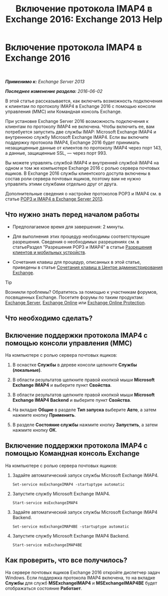﻿---
title: 'Включение протокола IMAP4 в Exchange 2016: Exchange 2013 Help'
TOCTitle: Включение протокола IMAP4 в Exchange 2016
ms:assetid: c1ae10dd-14da-4400-b38d-2aeafde8abe6
ms:mtpsurl: https://technet.microsoft.com/ru-ru/library/Bb124489(v=EXCHG.150)
ms:contentKeyID: 50489094
ms.date: 04/30/2018
mtps_version: v=EXCHG.150
ms.translationtype: HT
---

# Включение протокола IMAP4 в Exchange 2016

 

_**Применимо к:** Exchange Server 2013_

_**Последнее изменение раздела:** 2016-06-02_

В этой статье рассказывается, как включить возможность подключения к клиентам по протоколу IMAP4 в Exchange 2016 с помощью консоли управления (MMC) или Командная консоль Exchange.

При установке Exchange Server 2016 возможность подключения к клиентам по протоколу IMAP4 не включена. Чтобы включить ее, вам потребуется запустить две службы IMAP: Microsoft Exchange IMAP4 и внутреннюю службу Microsoft Exchange IMAP4. Если вы включите поддержку протокола IMAP4, Exchange 2016 будет принимать незащищенные данные от клиентов по протоколу IMAP4 через порт 143, а данные, защищенные SSL, — через порт 993.

Вы можете управлять службой IMAP4 и внутренней службой IMAP4 на одном и том же компьютере Exchange 2016 с ролью сервера почтовых ящиков. В Exchange 2016 службы клиентского доступа включены в состав роли сервера почтовых ящиков, поэтому вам не нужно управлять этими службами отдельно друг от друга.

Дополнительные сведения о настройке протоколов POP3 и IMAP4 см. в статье [POP3 и IMAP4 в Exchange Server 2013](pop3-and-imap4-in-exchange-server-2013-exchange-2013-help.md).

## Что нужно знать перед началом работы

  - Предполагаемое время для завершения: 2 минуты.

  - Для выполнения этих процедур необходимы соответствующие разрешения. Сведения о необходимых разрешениях см. в статьеРаздел "Разрешения POP3 и IMAP4" в статье [Разрешения клиентов и мобильных устройств](clients-and-mobile-devices-permissions-exchange-2013-help.md).

  - Сочетания клавиш для процедур, описанных в этой статье, приведены в статье [Сочетания клавиш в Центре администрирования Exchange](keyboard-shortcuts-in-the-exchange-admin-center-exchange-online-protection-help.md).

> [!TIP]  
> Возникли проблемы? Обратитесь за помощью к участникам форумов, посвященных Exchange. Посетите форумы по таким продуктам: <a href="https://go.microsoft.com/fwlink/p/?linkid=60612">Exchange Server</a>, <a href="https://go.microsoft.com/fwlink/p/?linkid=267542">Exchange Online</a> или <a href="https://go.microsoft.com/fwlink/p/?linkid=285351">Exchange Online Protection</a>.


## Что необходимо сделать?

## Включение поддержки протокола IMAP4 с помощью консоли управления (MMC)

На компьютере с ролью сервера почтовых ящиков:

1.  В оснастке **Службы** в дереве консоли щелкните **Службы (локальные)**.

2.  В области результатов щелкните правой кнопкой мыши **Microsoft Exchange IMAP4** и выберите пункт **Свойства**.

3.  В области результатов щелкните правой кнопкой мыши **Microsoft Exchange IMAP4 Backend** и выберите пункт **Свойства**.

4.  На вкладке **Общие** в разделе **Тип запуска** выберите **Авто**, а затем нажмите кнопку **Применить**.

5.  В разделе **Состояние службы** нажмите кнопку **Запустить**, а затем нажмите кнопку **ОК**.

## Включение поддержки протокола IMAP4 с помощью Командная консоль Exchange

На компьютере с ролью сервера почтовых ящиков:

1.  Задайте автоматический запуск службы Microsoft Exchange IMAP4.
    
        Set-service msExchangeIMAP4 -startuptype automatic

2.  Запустите службу Microsoft Exchange IMAP4.
    
        Start-service msExchangeIMAP4

3.  Задайте автоматический запуск службы Microsoft Exchange IMAP4 Backend.
    
        Set-service msExchangeIMAP4BE -startuptype automatic

4.  Запустите службу Microsoft Exchange IMAP4 Backend.
    
        Start-service msExchangeIMAP4BE

## Как проверить, что все получилось?

На сервере почтовых ящиков Exchange 2016 откройте диспетчер задач Windows. Если поддержка протокола IMAP4 включена, то на вкладке **Службы** для служб **MSExchangeIMAP4** и **MSExchangeIMAP4BE** будет отображаться состояние **Работает**.

